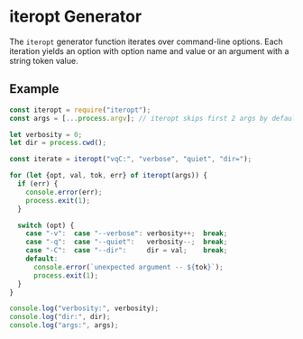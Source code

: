iteropt Generator
=================
The `iteropt` generator function iterates over command-line options.  Each
iteration yields an option with option name and value or an argument with a
string token value.

Example
-------

```js
const iteropt = require("iteropt");
const args = [...process.argv]; // iteropt skips first 2 args by default

let verbosity = 0;
let dir = process.cwd();

const iterate = iteropt("vqC:", "verbose", "quiet", "dir=");

for (let {opt, val, tok, err} of iteropt(args)) {
  if (err) {
    console.error(err);
    process.exit(1);
  }

  switch (opt) {
    case "-v":  case "--verbose": verbosity++;  break;
    case "-q":  case "--quiet":   verbosity--;  break;
    case "-C":  case "--dir":     dir = val;    break;
    default:
      console.error(`unexpected argument -- ${tok}`);
      process.exit(1);
  }
}

console.log("verbosity:", verbosity);
console.log("dir:", dir);
console.log("args:", args);
```
